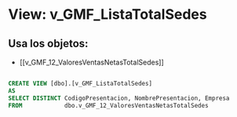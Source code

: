 # View: v_GMF_ListaTotalSedes

## Usa los objetos:
- [[v_GMF_12_ValoresVentasNetasTotalSedes]]

```sql

CREATE VIEW [dbo].[v_GMF_ListaTotalSedes]
AS
SELECT DISTINCT CodigoPresentacion, NombrePresentacion, Empresa
FROM            dbo.v_GMF_12_ValoresVentasNetasTotalSedes

```
